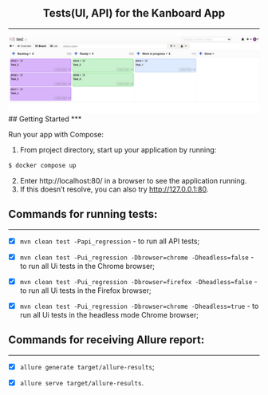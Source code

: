 # <h2 align="center">Tests(UI, API) for the Kanboard App</h3>
***
<div align="center">
  <a href="https://github.com/Tetiana1386/Kanboard">
    <img src="src/images/image_1.png" alt="Kanboard" width="" height="">
  </a>
</div>
## Getting Started
***

Run your app with Compose:

1. From project directory, start up your application by running:
  ```sh
  $ docker compose up
  ```
2. Enter http://localhost:80/ in a browser to see the application running.
3. If this doesn’t resolve, you can also try http://127.0.0.1:80.

## Commands for running tests:
***


-[x] `mvn clean test -Papi_regression` - to run all API tests;


-[x] `mvn clean test -Pui_regression -Dbrowser=chrome -Dheadless=false` - to run all Ui tests in the Chrome browser;


-[x] `mvn clean test -Pui_regression -Dbrowser=firefox -Dheadless=false` - to run all Ui tests in the Firefox browser;


-[x] `mvn clean test -Pui_regression -Dbrowser=chrome -Dheadless=true` - to run all Ui tests in the headless mode Chrome browser;


## Commands for receiving Allure report:
***


-[x] `allure generate target/allure-results`;


-[x] `allure serve target/allure-results`.

